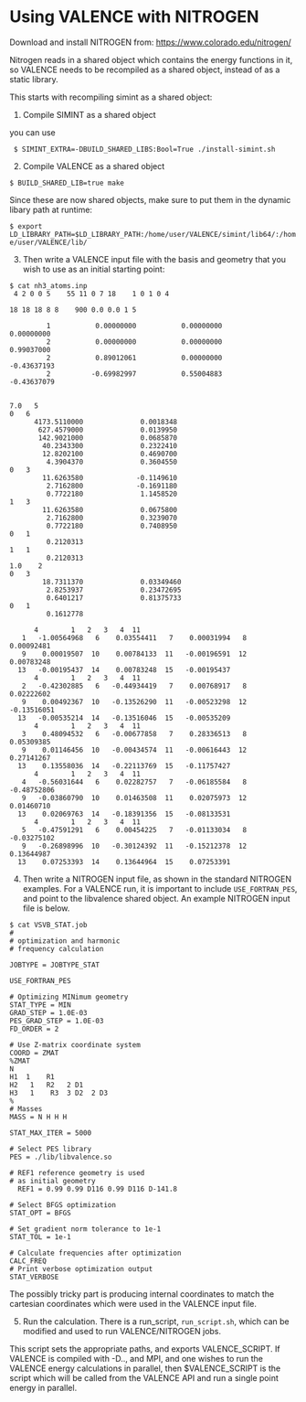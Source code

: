# Using VALENCE with NITROGEN

Download and install NITROGEN from: https://www.colorado.edu/nitrogen/

Nitrogen reads in a shared object which contains the energy functions
in it, so VALENCE needs to be recompiled as a shared object, instead
of as a static library.

This starts with recompiling simint as a shared object: 

1. Compile SIMINT as a shared object 

you can use 

``` $ SIMINT_EXTRA=-DBUILD_SHARED_LIBS:Bool=True ./install-simint.sh```

2. Compile VALENCE as a shared object

``` $ BUILD_SHARED_LIB=true make ```

Since these are now shared objects, make sure to put them in the dynamic
libary path at runtime:

``` $ export LD_LIBRARY_PATH=$LD_LIBRARY_PATH:/home/user/VALENCE/simint/lib64/:/home/user/VALENCE/lib/ ```


3. Then write a VALENCE input file with the basis and geometry that you wish to use as an initial starting point:

```
$ cat nh3_atoms.inp 
 4 2 0 0 5    55 11 0 7 18    1 0 1 0 4    

18 18 18 8 8    900 0.0 0.0 1 5

         1           0.00000000           0.00000000           0.00000000
         2           0.00000000           0.00000000           0.99037000
         2           0.89012061           0.00000000          -0.43637193
         2          -0.69982997           0.55004883          -0.43637079


7.0   5
0   6
      4173.5110000              0.0018348        
       627.4579000              0.0139950        
       142.9021000              0.0685870        
        40.2343300              0.2322410        
        12.8202100              0.4690700        
         4.3904370              0.3604550        
0   3
        11.6263580             -0.1149610              
         2.7162800             -0.1691180              
         0.7722180              1.1458520              
1   3
        11.6263580              0.0675800        
         2.7162800              0.3239070        
         0.7722180              0.7408950        
0   1
         0.2120313              
1   1
         0.2120313
1.0    2
0   3
        18.7311370              0.03349460       
         2.8253937              0.23472695       
         0.6401217              0.81375733       
0   1
         0.1612778

      4        1   2   3   4  11
   1   -1.00564968   6    0.03554411   7    0.00031994   8    0.00092481
   9    0.00019507  10    0.00784133  11   -0.00196591  12    0.00783248
  13   -0.00195437  14    0.00783248  15   -0.00195437
      4        1   2   3   4  11
   2   -0.42302885   6   -0.44934419   7    0.00768917   8    0.02222602
   9    0.00492367  10   -0.13526290  11   -0.00523298  12   -0.13516051
  13   -0.00535214  14   -0.13516046  15   -0.00535209
      4        1   2   3   4  11
   3    0.48094532   6   -0.00677858   7    0.28336513   8    0.05309385
   9    0.01146456  10   -0.00434574  11   -0.00616443  12    0.27141267
  13    0.13558036  14   -0.22113769  15   -0.11757427
      4        1   2   3   4  11
   4   -0.56031644   6    0.02282757   7   -0.06185584   8   -0.48752806
   9   -0.03860790  10    0.01463508  11    0.02075973  12    0.01460710
  13    0.02069763  14   -0.18391356  15   -0.08133531
      4        1   2   3   4  11
   5   -0.47591291   6    0.00454225   7   -0.01133034   8   -0.03275102
   9   -0.26898996  10   -0.30124392  11   -0.15212378  12    0.13644987
  13    0.07253393  14    0.13644964  15    0.07253391
```

4. Then write a NITROGEN input file, as shown in the standard NITROGEN examples.
For a VALENCE run, it is important to include `USE_FORTRAN_PES`, and point to
the libvalence shared object. An example NITROGEN input file is below.

```
$ cat VSVB_STAT.job
#
# optimization and harmonic 
# frequency calculation

JOBTYPE = JOBTYPE_STAT

USE_FORTRAN_PES

# Optimizing MINimum geometry
STAT_TYPE = MIN
GRAD_STEP = 1.0E-03
PES_GRAD_STEP = 1.0E-03
FD_ORDER = 2

# Use Z-matrix coordinate system
COORD = ZMAT
%ZMAT
N
H1  1    R1
H2   1   R2   2 D1
H3   1    R3  3 D2  2 D3
%
# Masses
MASS = N H H H

STAT_MAX_ITER = 5000

# Select PES library
PES = ./lib/libvalence.so

# REF1 reference geometry is used
# as initial geometry
  REF1 = 0.99 0.99 D116 0.99 D116 D-141.8

# Select BFGS optimization
STAT_OPT = BFGS

# Set gradient norm tolerance to 1e-1
STAT_TOL = 1e-1

# Calculate frequencies after optimization
CALC_FREQ
# Print verbose optimization output
STAT_VERBOSE

```

The possibly tricky part is producing internal coordinates to match the cartesian coordinates which
were used in the VALENCE input file.

5. Run the calculation. There is a run_script, `run_script.sh`, which can be modified and used to run
VALENCE/NITROGEN jobs.

This script sets the appropriate paths, and exports VALENCE_SCRIPT.
If VALENCE is compiled with -D.., and MPI, and one wishes to run the
VALENCE energy calculations in parallel, then $VALENCE_SCRIPT is the
script which will be called from the VALENCE API and run a single point
energy in parallel.


